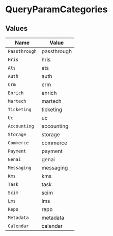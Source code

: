 # QueryParamCategories


## Values

| Name          | Value         |
| ------------- | ------------- |
| `Passthrough` | passthrough   |
| `Hris`        | hris          |
| `Ats`         | ats           |
| `Auth`        | auth          |
| `Crm`         | crm           |
| `Enrich`      | enrich        |
| `Martech`     | martech       |
| `Ticketing`   | ticketing     |
| `Uc`          | uc            |
| `Accounting`  | accounting    |
| `Storage`     | storage       |
| `Commerce`    | commerce      |
| `Payment`     | payment       |
| `Genai`       | genai         |
| `Messaging`   | messaging     |
| `Kms`         | kms           |
| `Task`        | task          |
| `Scim`        | scim          |
| `Lms`         | lms           |
| `Repo`        | repo          |
| `Metadata`    | metadata      |
| `Calendar`    | calendar      |